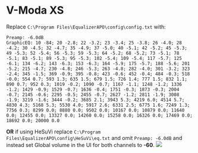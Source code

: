 # V-Moda XS
Replace `C:\Program Files\EqualizerAPO\config\config.txt` with:
```
Preamp: -6.0dB
GraphicEQ: 10 -84; 20 -2.8; 22 -3.2; 23 -3.4; 25 -3.8; 26 -4.0; 28 -4.2; 30 -4.5; 32 -4.7; 35 -4.9; 37 -5.0; 40 -5.1; 42 -5.2; 45 -5.3; 49 -5.3; 52 -5.4; 56 -5.3; 59 -5.3; 64 -5.2; 68 -5.2; 73 -5.1; 78 -5.1; 83 -5.1; 89 -5.3; 95 -5.3; 102 -5.4; 109 -5.4; 117 -5.7; 125 -6.1; 134 -6.2; 143 -6.3; 153 -6.3; 164 -5.9; 175 -5.7; 188 -5.6; 201 -5.2; 215 -4.7; 230 -4.8; 246 -5.3; 263 -4.8; 282 -4.0; 301 -3.2; 323 -2.4; 345 -1.5; 369 -0.9; 395 -0.8; 423 -0.6; 452 -0.4; 484 -0.3; 518 -0.0; 554 0.7; 593 1.3; 635 1.5; 679 1.5; 726 1.4; 777 1.5; 832 1.1; 890 0.7; 952 0.3; 1019 -0.2; 1090 -0.7; 1167 -1.1; 1248 -1.2; 1336 -1.2; 1429 -0.9; 1529 -0.7; 1636 -0.4; 1751 -0.3; 1873 -0.3; 2004 -0.7; 2145 -0.6; 2295 -0.5; 2455 -0.7; 2627 -1.2; 2811 -1.9; 3008 -1.9; 3219 -1.6; 3444 -0.2; 3685 2.1; 3943 5.3; 4219 6.0; 4514 5.7; 4830 4.3; 5168 5.3; 5530 4.0; 5917 2.6; 6331 2.5; 6775 1.6; 7249 1.3; 7756 0.3; 8299 0.0; 8880 0.0; 9502 0.0; 10167 0.0; 10879 0.0; 11640 0.0; 12455 0.0; 13327 0.0; 14260 0.0; 15258 0.0; 16326 0.0; 17469 0.0; 18692 0.0; 20000 0.0
```
**OR** if using HeSuVi replace `C:\Program Files\EqualizerAPO\config\HeSuVi\eq.txt` and omit `Preamp: -6.0dB` and instead set Global volume in the UI for both channels to **-60**.
![](https://raw.githubusercontent.com/jaakkopasanen/AutoEq/master/results/Innerfidelity%202017/innerfidelity/onear/V-Moda%20XS/V-Moda%20XS.png)